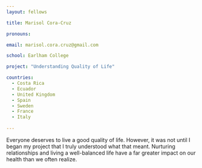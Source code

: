 ```yaml
---
layout: fellows

title: Marisol Cora-Cruz

pronouns: 

email: marisol.cora.cruz@gmail.com

school: Earlham College

project: "Understanding Quality of Life"

countries:
  - Costa Rica
  - Ecuador
  - United Kingdom 
  - Spain
  - Sweden
  - France
  - Italy
  
---
```


Everyone deserves to live a good quality of life. However, it was not until I began my project that I truly understood what that meant. Nurturing relationships and living a well-balanced life have a far greater impact on our health than we often realize.